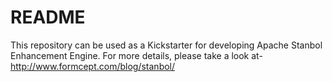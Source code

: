 README
=======

This repository can be used as a Kickstarter for developing Apache Stanbol Enhancement Engine.
For more details, please take a look at- http://www.formcept.com/blog/stanbol/
